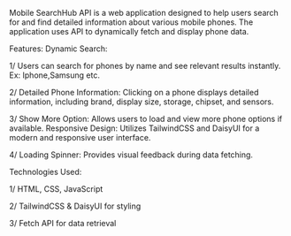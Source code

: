 Mobile SearchHub API is a web application designed to help users search for and find detailed information about various mobile phones. The application uses API to dynamically fetch and display phone data.

Features:
Dynamic Search: 

1/ Users can search for phones by name and see relevant results instantly. Ex: Iphone,Samsung etc.

2/ Detailed Phone Information: Clicking on a phone displays detailed information, including brand, display size, storage, chipset, and sensors.

3/ Show More Option: Allows users to load and view more phone options if available.
Responsive Design: Utilizes TailwindCSS and DaisyUI for a modern and responsive user interface.

4/ Loading Spinner: Provides visual feedback during data fetching.



Technologies Used:

1/ HTML, CSS, JavaScript

2/ TailwindCSS & DaisyUI for styling

3/ Fetch API for data retrieval
